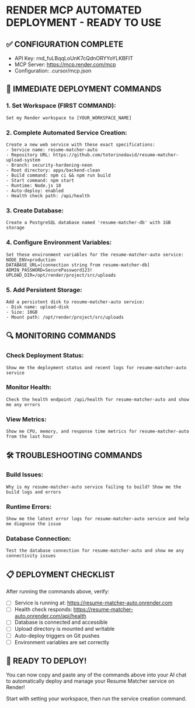 # RENDER MCP AUTOMATED DEPLOYMENT - READY TO USE

## ✅ CONFIGURATION COMPLETE
- API Key: rnd_fuLBqqLoUnK7cQdnORYYoYLKBFIT
- MCP Server: https://mcp.render.com/mcp
- Configuration: .cursor/mcp.json

## 🚀 IMMEDIATE DEPLOYMENT COMMANDS

### 1. Set Workspace (FIRST COMMAND):
```
Set my Render workspace to [YOUR_WORKSPACE_NAME]
```

### 2. Complete Automated Service Creation:
```
Create a new web service with these exact specifications:
- Service name: resume-matcher-auto
- Repository URL: https://github.com/totorinodavid/resume-matcher-upload-system
- Branch: security-hardening-neon
- Root directory: apps/backend-clean
- Build command: npm ci && npm run build
- Start command: npm start
- Runtime: Node.js 18
- Auto-deploy: enabled
- Health check path: /api/health
```

### 3. Create Database:
```
Create a PostgreSQL database named 'resume-matcher-db' with 1GB storage
```

### 4. Configure Environment Variables:
```
Set these environment variables for the resume-matcher-auto service:
NODE_ENV=production
DATABASE_URL=[connection string from resume-matcher-db]
ADMIN_PASSWORD=SecurePassword123!
UPLOAD_DIR=/opt/render/project/src/uploads
```

### 5. Add Persistent Storage:
```
Add a persistent disk to resume-matcher-auto service:
- Disk name: upload-disk
- Size: 10GB
- Mount path: /opt/render/project/src/uploads
```

## 🔍 MONITORING COMMANDS

### Check Deployment Status:
```
Show me the deployment status and recent logs for resume-matcher-auto service
```

### Monitor Health:
```
Check the health endpoint /api/health for resume-matcher-auto and show me any errors
```

### View Metrics:
```
Show me CPU, memory, and response time metrics for resume-matcher-auto from the last hour
```

## 🛠️ TROUBLESHOOTING COMMANDS

### Build Issues:
```
Why is my resume-matcher-auto service failing to build? Show me the build logs and errors
```

### Runtime Errors:
```
Show me the latest error logs for resume-matcher-auto service and help me diagnose the issue
```

### Database Connection:
```
Test the database connection for resume-matcher-auto and show me any connectivity issues
```

## 📋 DEPLOYMENT CHECKLIST

After running the commands above, verify:
- [ ] Service is running at: https://resume-matcher-auto.onrender.com
- [ ] Health check responds: https://resume-matcher-auto.onrender.com/api/health
- [ ] Database is connected and accessible
- [ ] Upload directory is mounted and writable
- [ ] Auto-deploy triggers on Git pushes
- [ ] Environment variables are set correctly

## 🎯 READY TO DEPLOY!

You can now copy and paste any of the commands above into your AI chat to automatically deploy and manage your Resume Matcher service on Render!

Start with setting your workspace, then run the service creation command.
